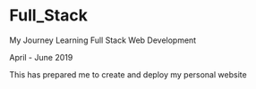 # Full_Stack
My Journey Learning Full Stack Web Development

April - June 2019

This has prepared me to create and deploy my personal website
